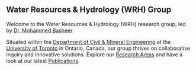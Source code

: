## Water Resources & Hydrology (WRH) Group

Welcome to the Water Resources & Hydrology (WRH) research group, led by [Dr. Mohammed Basheer](https://civmin.utoronto.ca/home/about-us/directory/mohammed-basheer/). 

Situated within the <a href="https://civmin.utoronto.ca/"> Department of Civil & Mineral Engineering</a> at the <a href="https://www.utoronto.ca/">University of Toronto</a> in Ontario, Canada, our group thrives on collaborative inquiry and innovative solutions. Explore our [Research Areas](https://wrh.civmin.utoronto.ca/research/) and have a look at our latest [Publications](https://wrh.civmin.utoronto.ca/publications/).
